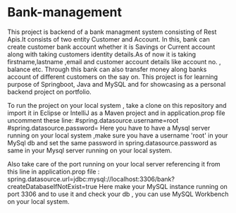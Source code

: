 # Bank-management 
This project is backend of a bank managment system consisting of Rest Apis.It consists of two entity Customer and Account.
In this, bank can create customer bank account whether it is Savings or Current account along with taking customers identity details.As of now it is taking firstname,lastname ,email and customer account details like account no. , balance etc.
Through this bank can also transfer money along banks account of different customers on the say on.
This project is for learning purpose of Springboot, Java and MySQL and for showcasing as a personal backend project on portfolio.

To run the project on your local system , take a clone on this repository and import it in Eclipse or IntelliJ as a Maven project and in application.prop file uncomment these line: 
#spring.datasource.username=root
#spring.datasource.password=
Here you have to have a Mysql server running on your local system ,make sure you have a username 'root' in your MySql db and set the same password in spring.datasource.password as same in your Mysql server running on your local system.

Also take care of the port running on your local server referencing it from this line in application.prop file : 
spring.datasource.url=jdbc:mysql://localhost:3306/bank?createDatabaseIfNotExist=true
Here make your  MySQL instance running on port 3306 and to use it and check your db , you can use MySQL Workbench on your local system.

